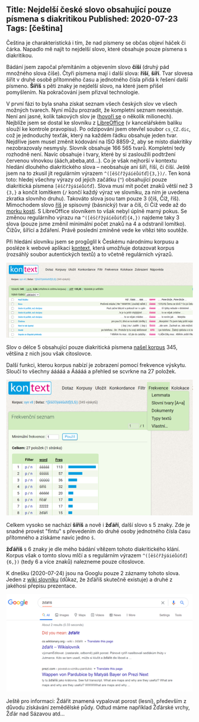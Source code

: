 Title: Nejdelší české slovo obsahující pouze písmena s diakritikou
Published: 2020-07-23
Tags:   [čeština]
---

Čeština je charakteristická i tím, že nad písmeny se občas objeví háček či čárka. Napadlo mě najít to nejdelší slovo, které obsahuje pouze písmena s diakritikou.

Bádání jsem započal přemítáním a objevením slovo **číší** (druhý pád množného slova číše).
Čtyři písmena mají i další slova: **říší**, **šíří**. Tvar slovesa šířit v druhé osobě přítomného času a jednotného čísla přidá k řešení další písmeno. **Šíříš** s pěti znaky je nejdelší slovo, na které jsem přišel pomyšlením. Na pokračování jsem přizval technologie.

V první fázi to byla snaha získat seznam všech českých slov ve všech možných tvarech. Nyní můžu prozradit, že kompletní seznam neexistuje. Není ani jasné, kolik takových slov je ([hovoří se](http://nase-rec.ujc.cas.cz/archiv.php?art=3932) o několik milionech). Nejblíže jsem se dostal ke slovníku z [LibreOffice](https://extensions.libreoffice.org/en/extensions/show/czech-dictionaries) (v kancelářském balíku slouží ke kontrole pravopisu). Po odzipování jsem otevřel soubor `cs_CZ.dic`, což je jednoduchý texťák, který na každém řádku obsahuje jeden tvar. Nejdříve jsem musel změnit kódování na ISO 8859-2, aby se místo diakritiky nezobrazovaly nesmysly. Slovník obsahuje 166 565 tvarů. Kompletní tedy rozhodně není. Navíc obsahuje i tvary, které by si zasloužili podtržení červenou vlnovkou (áách,abeba,atd...). Co je však nejhorší v kontextu hledání dlouhého diakritického slova – neobsahuje ani šíří, říší, či číší. Ještě jsem na to zkusil jít regulárním výrazem `^([ěščřžýáíéůúťď]{3,})/`. Ten koná toto: hledej všechny výrazy od jejich začátku (`^`) obsahující pouze diakritická písmena `[ěščřžýáíéůúťď]`. Slova musí mít počet znaků větší než 3 `{3,}` a končit lomítkem (`/` končí každý výraz ve slovníku, za ním je uvedena zkratka slovního druhu). Takováto slova jsou tam pouze 3 (číš, Číž, říš). Mimochodem slovo [říš](https://cs.wiktionary.org/wiki/%C5%99%C3%AD%C5%A1) je spisovný (básnický) tvar a číš, či Číž vede až do [morku kostí](http://nase-rec.ujc.cas.cz/archiv.php?art=1003). S LibreOffice slovníkem to však nebyl úplně marný pokus. Se změnou regulárního výrazu na `^([ěščřžýáíéůúťď]{4,})` najdeme taky 3 slova (pouze jsme změnil minimální počet znaků na 4 a odstranil lomítko). Čížův, šířící a žďáření. Právě poslední zmíněné vede ke vítězi této soutěže.

Při hledání slovníku jsem se progůglil k Českému národnímu korpusu a posléze k webové aplikaci [kontext](https://kontext.korpus.cz/first_form), která umožňuje dotazovat korpus (rozsáhlý soubor autentických textů) a to včetně regulárních výrazů. 

<img src="media/2020_korpus.png" alt="korpus" width="600"/>

Slov o délce 5 obsahující pouze diakritická písmena [našel korpus](https://kontext.korpus.cz/freqs?ctxattrs=word&attr_vmode=mouseover&pagesize=40&refs=%3Ddoc.title&q=~g7nZ6VzK1bEW&viewmode=kwic&attrs=word&corpname=syn_v8&attr_allpos=all&fcrit=word%2Fie%200~0%3E0&flimit=1&freq_sort=&fpage=1&ftt_include_empty=) 345, většina z nich jsou však citoslovce. 

Další funkci, kterou korpus nabízí je zobrazení pomocí frekvence výskytu. Sloučí to všechny ááááá a Ááááá a přehled se scvrkne na 27 položek.

<img src="media/2020-07-24-11-30-53.png" alt="korpus" width="600"/>

Celkem vysoko se nachází **šíříš** a nově i **žďáří**, další slovo s 5 znaky. Zde je snadné provést "fintu" s převedením do druhé osoby jednotného čísla času přítomného a získáme navíc jedno `š`.

**žďáříš** s 6 znaky je dle mého bádání vítězem tohoto diakritického klání. Korpus však o tomto slovu mlčí a s regulárním výrazem `^([ěščřžýáíéůúťď]{6,})` (tedy 6 a více znaků) nalezneme pouze citoslovce.

K dnešku (2020-07-24) jsou na Googlu pouze 2 záznamy tohoto slova. Jeden z [wiki slovníku](https://cs.wiktionary.org/wiki/%C5%BE%C4%8F%C3%A1%C5%99it) (důkaz, že žďáříš skutečně existuje) a druhé z jakéhosi přepisu prezentace.

<img src="media/2020-07-24-11-40-16.png" alt="google" width="600"/>

Ještě pro informaci: Ždářit znamená vypalovat porost (lesní), především z důvodu získávání zemědělské půdy. Odtud máme například Žďárské vrchy, Žďár nad Sázavou atd...

